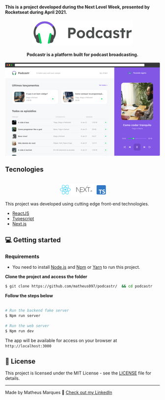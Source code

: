 <h4>
  This is a project developed during the Next Level Week, presented by Rocketseat during April 2021.
</h4>


<div align="center">
  <img src="img/podcastr-logo.svg" alt="Podcastr logo">
</div>

<h4 align="center">
  Podcastr is a platform built for podcast broadcasting.
</h4>

![Podcastr preview](img/app-preview.png)

## Tecnologies

<div align="center">
  <br />
  <img src="img/tech-logos.png" alt="Technologies used">
</div>

This project was developed using cutting edge front-end technologies.


- [ReactJS](https://reactjs.org/)
- [Typescript](https://www.typescriptlang.org/)
- [Next.js](https://nextjs.org/)

## 💻 Getting started

### Requirements

- You need to install [Node.js](https://nodejs.org/en/download/) and [Npm](https://www.npmjs.com/) or [Yarn](https://yarnpkg.com/) to run this project.

**Clone the project and access the folder**

```bash
$ git clone https://github.com/matheus097/podcastr/  && cd podcastr
```

**Follow the steps below**

```bash

# Run the backend fake server
$ Npm run server

# Run the web server
$ Npm run dev
```

The app will be available for access on your browser at `http://localhost:3000`

## 📝 License

This project is licensed under the MIT License - see the [LICENSE](LICENSE) file for details.

---

Made by Matheus Marques 👋 [Check out my LinkedIn](https://www.linkedin.com/in/matheusm97/)
